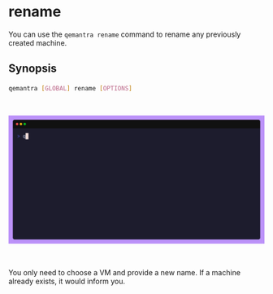 # rename

You can use the `qemantra rename` command to rename any previously created machine.

## Synopsis

```sh
qemantra [GLOBAL] rename [OPTIONS]
```

</br>

![rename](./gifs/rename.gif)

</br>

You only need to choose a VM and provide a new name. If a machine already exists, it would inform you.
